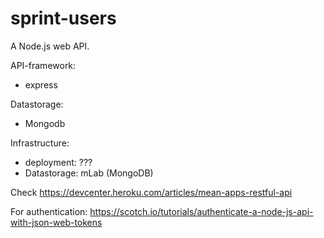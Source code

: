 # sprint-users
A Node.js web API.

API-framework:
- express

Datastorage:
- Mongodb

Infrastructure:
- deployment: ???
- Datastorage: mLab (MongoDB)

Check https://devcenter.heroku.com/articles/mean-apps-restful-api

For authentication:
https://scotch.io/tutorials/authenticate-a-node-js-api-with-json-web-tokens

